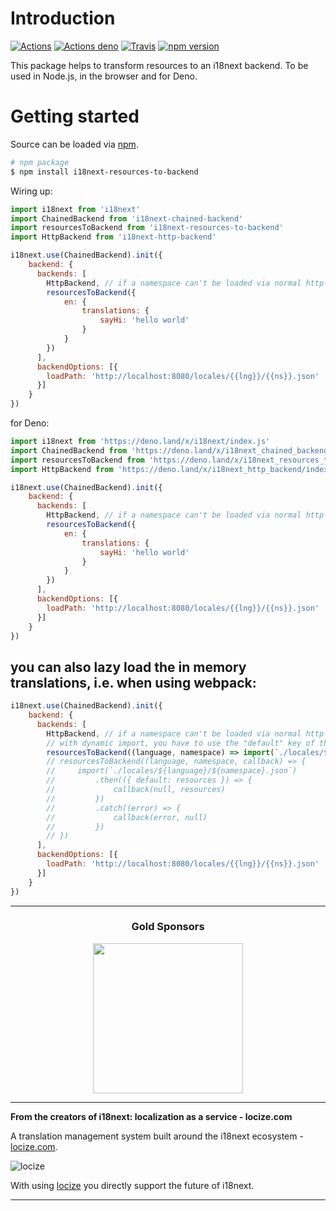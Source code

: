 # Introduction

[![Actions](https://github.com/i18next/i18next-resources-to-backend/workflows/node/badge.svg)](https://github.com/i18next/i18next-resources-to-backend/actions?query=workflow%3Anode)
[![Actions deno](https://github.com/i18next/i18next-resources-to-backend/workflows/deno/badge.svg)](https://github.com/i18next/i18next-resources-to-backend/actions?query=workflow%3Adeno)
[![Travis](https://img.shields.io/travis/i18next/i18next-resources-to-backend/master.svg?style=flat-square)](https://travis-ci.org/i18next/i18next-resources-to-backend)
[![npm version](https://img.shields.io/npm/v/i18next-resources-to-backend.svg?style=flat-square)](https://www.npmjs.com/package/i18next-resources-to-backend)

This package helps to transform resources to an i18next backend. To be used in Node.js, in the browser and for Deno.

# Getting started

Source can be loaded via [npm](https://www.npmjs.com/package/i18next-resources-to-backend).

```bash
# npm package
$ npm install i18next-resources-to-backend
```

Wiring up:

```js
import i18next from 'i18next'
import ChainedBackend from 'i18next-chained-backend'
import resourcesToBackend from 'i18next-resources-to-backend'
import HttpBackend from 'i18next-http-backend'

i18next.use(ChainedBackend).init({
    backend: {
      backends: [
        HttpBackend, // if a namespace can't be loaded via normal http-backend loadPath, then the inMemoryLocalBackend will try to return the correct resources
        resourcesToBackend({
            en: {
                translations: {
                    sayHi: 'hello world'
                }
            }
        })
      ],
      backendOptions: [{
        loadPath: 'http://localhost:8080/locales/{{lng}}/{{ns}}.json'
      }]
    }
})
```

for Deno:

```js
import i18next from 'https://deno.land/x/i18next/index.js'
import ChainedBackend from 'https://deno.land/x/i18next_chained_backend/index.js'
import resourcesToBackend from 'https://deno.land/x/i18next_resources_to_backend/index.js'
import HttpBackend from 'https://deno.land/x/i18next_http_backend/index.js'

i18next.use(ChainedBackend).init({
    backend: {
      backends: [
        HttpBackend, // if a namespace can't be loaded via normal http-backend loadPath, then the inMemoryLocalBackend will try to return the correct resources
        resourcesToBackend({
            en: {
                translations: {
                    sayHi: 'hello world'
                }
            }
        })
      ],
      backendOptions: [{
        loadPath: 'http://localhost:8080/locales/{{lng}}/{{ns}}.json'
      }]
    }
})
```

## you can also lazy load the in memory translations, i.e. when using webpack:

```js
i18next.use(ChainedBackend).init({
    backend: {
      backends: [
        HttpBackend, // if a namespace can't be loaded via normal http-backend loadPath, then the inMemoryLocalBackend will try to return the correct resources
        // with dynamic import, you have to use the "default" key of the module ( https://developer.mozilla.org/en-US/docs/Web/JavaScript/Reference/Statements/import#importing_defaults )
        resourcesToBackend((language, namespace) => import(`./locales/${language}/${namespace}.json`))
        // resourcesToBackend((language, namespace, callback) => {
        //     import(`./locales/${language}/${namespace}.json`)
        //         .then(({ default: resources }) => {
        //             callback(null, resources)
        //         })
        //         .catch((error) => {
        //             callback(error, null)
        //         })
        // })
      ],
      backendOptions: [{
        loadPath: 'http://localhost:8080/locales/{{lng}}/{{ns}}.json'
      }]
    }
})
```

---

<h3 align="center">Gold Sponsors</h3>

<p align="center">
  <a href="https://locize.com/" target="_blank">
    <img src="https://raw.githubusercontent.com/i18next/i18next/master/assets/locize_sponsor_240.gif" width="240px">
  </a>
</p>

---

**From the creators of i18next: localization as a service - locize.com**

A translation management system built around the i18next ecosystem - [locize.com](https://locize.com).

![locize](https://locize.com/img/ads/github_locize.png)

With using [locize](http://locize.com/?utm_source=react_i18next_readme&utm_medium=github) you directly support the future of i18next.

---

